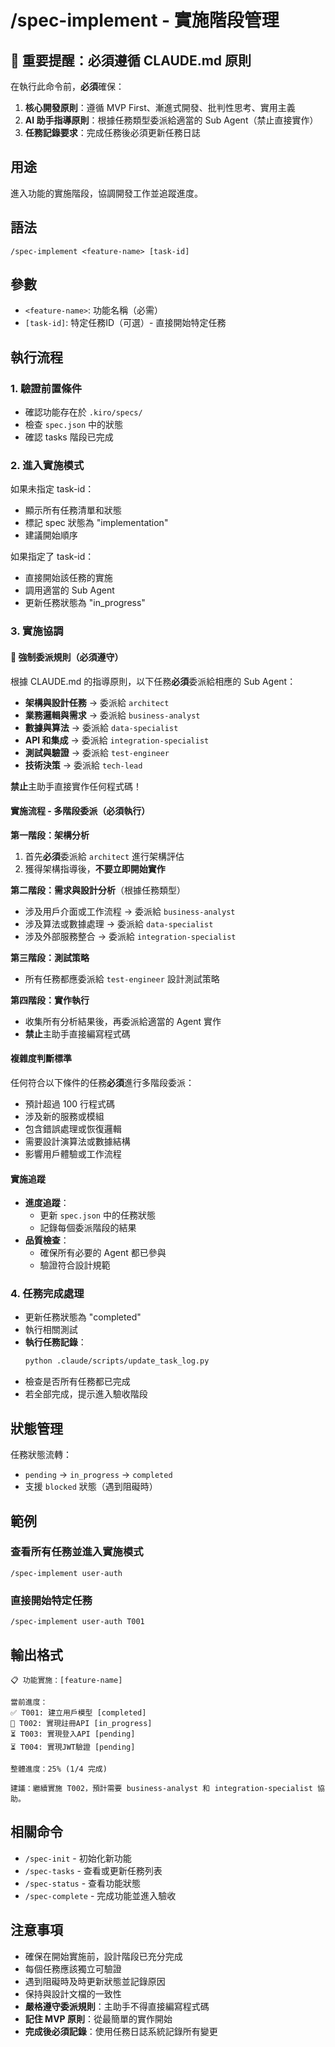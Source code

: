 # /spec-implement - 實施階段管理

## 🚨 重要提醒：必須遵循 CLAUDE.md 原則

在執行此命令前，**必須**確保：
1. **核心開發原則**：遵循 MVP First、漸進式開發、批判性思考、實用主義
2. **AI 助手指導原則**：根據任務類型委派給適當的 Sub Agent（禁止直接實作）
3. **任務記錄要求**：完成任務後必須更新任務日誌

## 用途
進入功能的實施階段，協調開發工作並追蹤進度。

## 語法
```
/spec-implement <feature-name> [task-id]
```

## 參數
- `<feature-name>`: 功能名稱（必需）
- `[task-id]`: 特定任務ID（可選）- 直接開始特定任務

## 執行流程

### 1. 驗證前置條件
- 確認功能存在於 `.kiro/specs/`
- 檢查 `spec.json` 中的狀態
- 確認 tasks 階段已完成

### 2. 進入實施模式
如果未指定 task-id：
- 顯示所有任務清單和狀態
- 標記 spec 狀態為 "implementation"
- 建議開始順序

如果指定了 task-id：
- 直接開始該任務的實施
- 調用適當的 Sub Agent
- 更新任務狀態為 "in_progress"

### 3. 實施協調

#### 🔴 強制委派規則（必須遵守）
根據 CLAUDE.md 的指導原則，以下任務**必須**委派給相應的 Sub Agent：

- **架構與設計任務** → 委派給 `architect`
- **業務邏輯與需求** → 委派給 `business-analyst`
- **數據與算法** → 委派給 `data-specialist`
- **API 和集成** → 委派給 `integration-specialist`
- **測試與驗證** → 委派給 `test-engineer`
- **技術決策** → 委派給 `tech-lead`

**禁止**主助手直接實作任何程式碼！

#### 實施流程 - 多階段委派（必須執行）

**第一階段：架構分析**
1. 首先**必須**委派給 `architect` 進行架構評估
2. 獲得架構指導後，**不要立即開始實作**

**第二階段：需求與設計分析**（根據任務類型）
- 涉及用戶介面或工作流程 → 委派給 `business-analyst`
- 涉及算法或數據處理 → 委派給 `data-specialist`
- 涉及外部服務整合 → 委派給 `integration-specialist`

**第三階段：測試策略**
- 所有任務都應委派給 `test-engineer` 設計測試策略

**第四階段：實作執行**
- 收集所有分析結果後，再委派給適當的 Agent 實作
- **禁止**主助手直接編寫程式碼

#### 複雜度判斷標準
任何符合以下條件的任務**必須**進行多階段委派：
- 預計超過 100 行程式碼
- 涉及新的服務或模組
- 包含錯誤處理或恢復邏輯
- 需要設計演算法或數據結構
- 影響用戶體驗或工作流程

#### 實施追蹤
- **進度追蹤**：
  - 更新 `spec.json` 中的任務狀態
  - 記錄每個委派階段的結果
- **品質檢查**：
  - 確保所有必要的 Agent 都已參與
  - 驗證符合設計規範

### 4. 任務完成處理
- 更新任務狀態為 "completed"
- 執行相關測試
- **執行任務記錄**：
  ```bash
  python .claude/scripts/update_task_log.py
  ```
- 檢查是否所有任務都已完成
- 若全部完成，提示進入驗收階段

## 狀態管理
任務狀態流轉：
- `pending` → `in_progress` → `completed`
- 支援 `blocked` 狀態（遇到阻礙時）

## 範例

### 查看所有任務並進入實施模式
```
/spec-implement user-auth
```

### 直接開始特定任務
```
/spec-implement user-auth T001
```

## 輸出格式
```
📋 功能實施：[feature-name]

當前進度：
✅ T001: 建立用戶模型 [completed]
🔄 T002: 實現註冊API [in_progress]
⏳ T003: 實現登入API [pending]
⏳ T004: 實現JWT驗證 [pending]

整體進度：25% (1/4 完成)

建議：繼續實施 T002，預計需要 business-analyst 和 integration-specialist 協助。
```

## 相關命令
- `/spec-init` - 初始化新功能
- `/spec-tasks` - 查看或更新任務列表
- `/spec-status` - 查看功能狀態
- `/spec-complete` - 完成功能並進入驗收

## 注意事項
- 確保在開始實施前，設計階段已充分完成
- 每個任務應該獨立可驗證
- 遇到阻礙時及時更新狀態並記錄原因
- 保持與設計文檔的一致性
- **嚴格遵守委派規則**：主助手不得直接編寫程式碼
- **記住 MVP 原則**：從最簡單的實作開始
- **完成後必須記錄**：使用任務日誌系統記錄所有變更